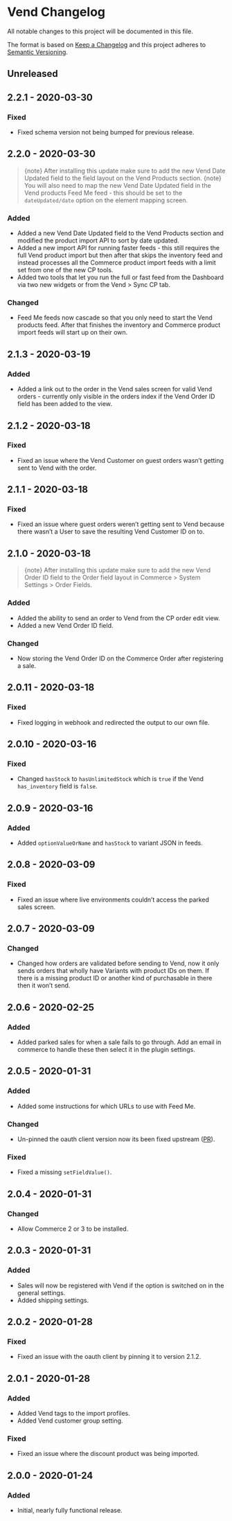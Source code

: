 # Vend Changelog

All notable changes to this project will be documented in this file.

The format is based on [Keep a Changelog](http://keepachangelog.com/) and this project adheres to [Semantic Versioning](http://semver.org/).


## Unreleased

## 2.2.1 - 2020-03-30

### Fixed
- Fixed schema version not being bumped for previous release.


## 2.2.0 - 2020-03-30

> {note} After installing this update make sure to add the new Vend Date Updated field to the field layout on the Vend Products section.
> {note} You will also need to map the new Vend Date Updated field in the Vend products Feed Me feed - this should be set to the `dateUpdated/date` option on the element mapping screen.

### Added
- Added a new Vend Date Updated field to the Vend Products section and modified the product import API to sort by date updated.
- Added a new import API for running faster feeds - this still requires the full Vend product import but then after that skips the inventory feed and instead processes all the Commerce product import feeds with a limit set from one of the new CP tools.
- Added two tools that let you run the full or fast feed from the Dashboard via two new widgets or from the Vend > Sync CP tab. 

### Changed
- Feed Me feeds now cascade so that you only need to start the Vend products feed. After that finishes the inventory and Commerce product import feeds will start up on their own.


## 2.1.3 - 2020-03-19

### Added
- Added a link out to the order in the Vend sales screen for valid Vend orders - currently only visible in the orders index if the Vend Order ID field has been added to the view.


## 2.1.2 - 2020-03-18

### Fixed
- Fixed an issue where the Vend Customer on guest orders wasn’t getting sent to Vend with the order.


## 2.1.1 - 2020-03-18

### Fixed
- Fixed an issue where guest orders weren’t getting sent to Vend because there wasn’t a User to save the resulting Vend Customer ID on to.


## 2.1.0 - 2020-03-18

> {note} After installing this update make sure to add the new Vend Order ID field to the Order field layout in Commerce > System Settings > Order Fields.

### Added
- Added the ability to send an order to Vend from the CP order edit view.
- Added a new Vend Order ID field.

### Changed
- Now storing the Vend Order ID on the Commerce Order after registering a sale.


## 2.0.11 - 2020-03-18

### Fixed
- Fixed logging in webhook and redirected the output to our own file.


## 2.0.10 - 2020-03-16

### Fixed
- Changed `hasStock` to `hasUnlimitedStock` which is `true` if the Vend `has_inventory` field is `false`.


## 2.0.9 - 2020-03-16

### Added
- Added `optionValueOrName` and `hasStock` to variant JSON in feeds.


## 2.0.8 - 2020-03-09

### Fixed
- Fixed an issue where live environments couldn’t access the parked sales screen.


## 2.0.7 - 2020-03-09

### Changed
- Changed how orders are validated before sending to Vend, now it only sends orders that wholly have Variants with product IDs on them. If there is a missing product ID or another kind of purchasable in there then it won’t send. 


## 2.0.6 - 2020-02-25

### Added
- Added parked sales for when a sale fails to go through. Add an email in commerce to handle these then select it in the plugin settings.


## 2.0.5 - 2020-01-31

### Added
- Added some instructions for which URLs to use with Feed Me.

### Changed
- Un-pinned the oauth client version now its been fixed upstream ([PR](https://github.com/venveo/craft-oauthclient/pull/27)).

### Fixed
- Fixed a missing `setFieldValue()`.


## 2.0.4 - 2020-01-31

### Changed
- Allow Commerce 2 or 3 to be installed.


## 2.0.3 - 2020-01-31

### Added
- Sales will now be registered with Vend if the option is switched on in the general settings.
- Added shipping settings.


## 2.0.2 - 2020-01-28

### Fixed
- Fixed an issue with the oauth client by pinning it to version 2.1.2.


## 2.0.1 - 2020-01-28

### Added
- Added Vend tags to the import profiles.
- Added Vend customer group setting.

### Fixed
- Fixed an issue where the discount product was being imported.


## 2.0.0 - 2020-01-24

### Added
- Initial, nearly fully functional release.

